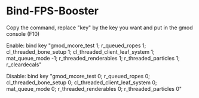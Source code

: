# Bind-FPS-Booster
Copy the command, replace "key" by the key you want and put in the gmod console (F10)

Enable:
bind key "gmod_mcore_test 1; r_queued_ropes 1; cl_threaded_bone_setup 1; cl_threaded_client_leaf_system 1; mat_queue_mode -1; r_threaded_renderables 1; r_threaded_particles 1; r_cleardecals"

Disable:
bind key "gmod_mcore_test 0; r_queued_ropes 0; cl_threaded_bone_setup 0; cl_threaded_client_leaf_system 0; mat_queue_mode 0; r_threaded_renderables 0; r_threaded_particles 0"
